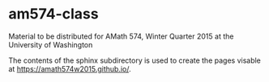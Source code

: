 am574-class
===========

Material to be distributed for AMath 574, Winter Quarter 2015 at the University of Washington

The contents of the sphinx subdirectory is used to create the pages visable at https://amath574w2015.github.io/.
